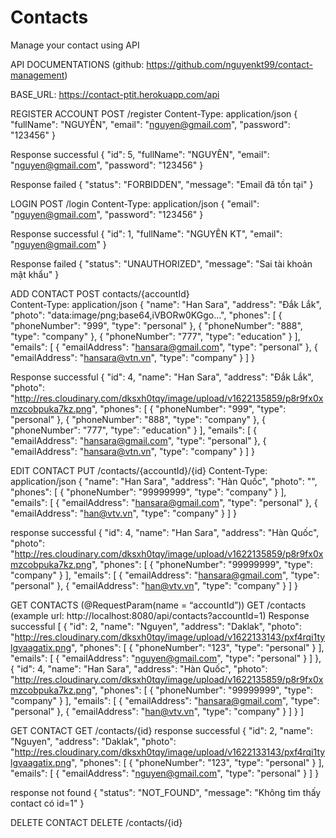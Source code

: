 # Contacts
Manage your contact using API

API DOCUMENTATIONS
(github: https://github.com/nguyenkt99/contact-management)


BASE_URL: https://contact-ptit.herokuapp.com/api

REGISTER ACCOUNT
POST /register
Content-Type: application/json
{
    "fullName": "NGUYÊN",
    "email": "nguyen@gmail.com",
    "password": "123456"
}

Response successful
{
    "id": 5,
    "fullName": "NGUYÊN",
    "email": "nguyen@gmail.com",
    "password": "123456"
}

Response failed
{
    "status": "FORBIDDEN",
    "message": "Email đã tồn tại"
}


LOGIN
POST /login
Content-Type: application/json
{
    "email": "nguyen@gmail.com",
    "password": "123456"
}

Response successful
{
    "id": 1,
    "fullName": "NGUYÊN KT",
    "email": "nguyen@gmail.com"
}	

Response failed
{
    "status": "UNAUTHORIZED",
    "message": "Sai tài khoản mật khẩu"
}



ADD CONTACT
POST contacts/{accountId}	
Content-Type: application/json
{
    "name": "Han Sara",
    "address": "Đắk Lắk",
    "photo": "data:image/png;base64,iVBORw0KGgo...",
    "phones": [
        {
            "phoneNumber": "999",
            "type": "personal"
        },
        {
            "phoneNumber": "888",
            "type": "company"
        },
        {
            "phoneNumber": "777",
            "type": "education"
        }
    ],
    "emails": [
        {
            "emailAddress": "hansara@gmail.com",
            "type": "personal"
        },
        {
            "emailAddress": "hansara@vtn.vn",
            "type": "company"
        }
    ]
}

Response successful
{
    "id": 4,
    "name": "Han Sara",
    "address": "Đắk Lắk",
    "photo": "http://res.cloudinary.com/dksxh0tqy/image/upload/v1622135859/p8r9fx0xmzcobpuka7kz.png",
    "phones": [
        {
            "phoneNumber": "999",
            "type": "personal"
        },
        {
            "phoneNumber": "888",
            "type": "company"
        },
        {
            "phoneNumber": "777",
            "type": "education"
        }
    ],
    "emails": [
        {
            "emailAddress": "hansara@gmail.com",
            "type": "personal"
        },
        {
            "emailAddress": "hansara@vtn.vn",
            "type": "company"
        }
    ]
}



EDIT CONTACT
PUT /contacts/{accountId}/{id}
Content-Type: application/json
{
    "name": "Han Sara",
    "address": "Hàn Quốc",
    "photo": "",
    "phones": [
        {
            "phoneNumber": "99999999",
            "type": "company"
        }
    ],
    "emails": [
        {
            "emailAddress": "hansara@gmail.com",
            "type": "personal"
        },
        {
            "emailAddress": "han@vtv.vn",
            "type": "company"
        }
    ]
}

response successful
{
    "id": 4,
    "name": "Han Sara",
    "address": "Hàn Quốc",
    "photo": "http://res.cloudinary.com/dksxh0tqy/image/upload/v1622135859/p8r9fx0xmzcobpuka7kz.png",
    "phones": [
        {
            "phoneNumber": "99999999",
            "type": "company"
        }
    ],
    "emails": [
        {
            "emailAddress": "hansara@gmail.com",
            "type": "personal"
        },
        {
            "emailAddress": "han@vtv.vn",
            "type": "company"
        }
    ]
}



GET CONTACTS (@RequestParam(name = “accountId”))
GET /contacts
(example url: http://localhost:8080/api/contacts?accountId=1)
Response successful
[
    {
        "id": 2,
        "name": "Nguyen",
        "address": "Daklak",
        "photo": "http://res.cloudinary.com/dksxh0tqy/image/upload/v1622133143/pxf4rqi1tylgvaagatix.png",
        "phones": [
            {
                "phoneNumber": "123",
                "type": "personal"
            }
        ],
        "emails": [
            {
                "emailAddress": "nguyen@gmail.com",
                "type": "personal"
            }
        ]
    },
    {
        "id": 4,
        "name": "Han Sara",
        "address": "Hàn Quốc",
        "photo": "http://res.cloudinary.com/dksxh0tqy/image/upload/v1622135859/p8r9fx0xmzcobpuka7kz.png",
        "phones": [
            {
                "phoneNumber": "99999999",
                "type": "company"
            }
        ],
        "emails": [
            {
                "emailAddress": "hansara@gmail.com",
                "type": "personal"
            },
            {
                "emailAddress": "han@vtv.vn",
                "type": "company"
            }
        ]
    }
]



GET CONTACT
GET /contacts/{id}
response successful
{
    "id": 2,
    "name": "Nguyen",
    "address": "Daklak",
    "photo": "http://res.cloudinary.com/dksxh0tqy/image/upload/v1622133143/pxf4rqi1tylgvaagatix.png",
    "phones": [
        {
            "phoneNumber": "123",
            "type": "personal"
        }
    ],
    "emails": [
        {
            "emailAddress": "nguyen@gmail.com",
            "type": "personal"
        }
    ]
}

response not found
{
    "status": "NOT_FOUND",
    "message": "Không tìm thấy contact có id=1"
}	



DELETE CONTACT
DELETE /contacts/{id}

